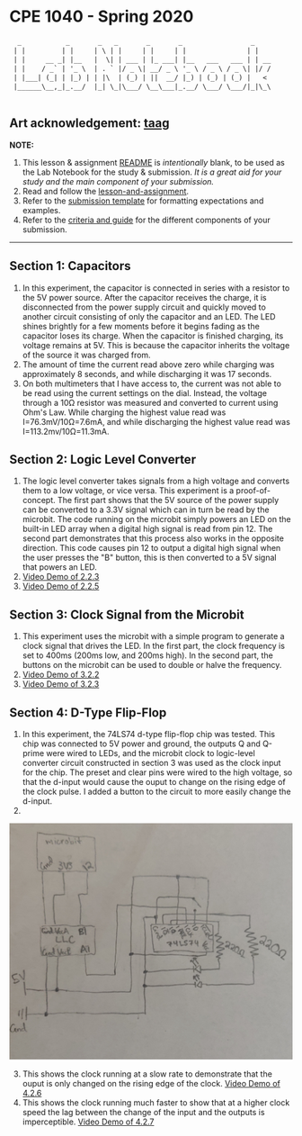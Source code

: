# CPE 1040 - Spring 2020
```
  _           _       _   _       _       _                 _    
 | |         | |     | \ | |     | |     | |               | |   
 | |     __ _| |__   |  \| | ___ | |_ ___| |__   ___   ___ | | __
 | |    / _` | '_ \  | . ` |/ _ \| __/ _ \ '_ \ / _ \ / _ \| |/ /
 | |___| (_| | |_) | | |\  | (_) | ||  __/ |_) | (_) | (_) |   < 
 |______\__,_|_.__/  |_| \_|\___/ \__\___|_.__/ \___/ \___/|_|\_\
                                                                                                                      
```
Art acknowledgement: [taag](http://patorjk.com/software/taag/)
---

**NOTE:** 
1. This lesson & assignment [README](README.md) is _intentionally_ blank, to be used as the Lab Notebook for the study & submission. _It is a great aid for your study and the main component of your submission._
2. Read and follow the [lesson-and-assignment](lesson-and-assignment.md).
2. Refer to the [submission template](submission-template.md) for formatting expectations and examples. 
4. Refer to the [criteria and guide](criteria-and-guide.md) for the different components of your submission.
---

## Section 1: Capacitors
1. In this experiment, the capacitor is connected in series with a resistor to the 5V power source. After the capacitor receives the charge, it is disconnected from the power supply circuit and quickly moved to another circuit consisting of only the capacitor and an LED. The LED shines brightly for a few moments before it begins fading as the capacitor loses its charge.
When the capacitor is finished charging, its voltage remains at 5V. This is because the capacitor inherits the voltage of the source it was charged from.
 2. The amount of time the current read above zero while charging was approximately 8 seconds, and while discharging it was 17 seconds.
 3. On both multimeters that I have access to, the current was not able to be read using the current settings on the dial. Instead, the voltage through a 10Ω resistor was measured and converted to current using Ohm's Law. While charging the highest value read was I=76.3mV/10Ω=7.6mA, and while discharging the highest value read was I=113.2mv/10Ω=11.3mA.

## Section 2: Logic Level Converter
1. The logic level converter takes signals from a high voltage and converts them to a low voltage, or vice versa. This experiment is a proof-of-concept.
The first part shows that the 5V source of the power supply can be converted to a 3.3V signal which can in turn be read by the microbit. The code running on the microbit simply powers an LED on the built-in LED array when a digital high signal is read from pin 12.
The second part demonstrates that this process also works in the opposite direction. This code causes pin 12 to output a digital high signal when the user presses the "B" button, this is then converted to a 5V signal that powers an LED.
2. [Video Demo of 2.2.3](https://i.imgur.com/5mTvyty.mp4)
3. [Video Demo of 2.2.5](https://i.imgur.com/Oi8cfG8.mp4)

## Section 3: Clock Signal from the Microbit
1. This experiment uses the microbit with a simple program to generate a clock signal that drives the LED. In the first part, the clock frequency is set to 400ms (200ms low, and 200ms high). In the second part, the buttons on the microbit can be used to double or halve the frequency.
2. [Video Demo of 3.2.2](https://i.imgur.com/tTOPdqc.mp4)
3. [Video Demo of 3.2.3](https://i.imgur.com/ucOMod8.mp4)

## Section 4: D-Type Flip-Flop
1. In this experiment, the 74LS74 d-type flip-flop chip was tested. This chip was connected to 5V power and ground, the outputs Q and Q-prime were wired to LEDs, and the microbit clock to logic-level converter circuit constructed in section 3 was used as the clock input for the chip. The preset and clear pins were wired to the high voltage, so that the d-input would cause the ouput to change on the rising edge of the clock pulse. I added a button to the circuit to more easily change the d-input.
2. 
![alt text](images/IMG_20200404_201225__01.jpg "Section 4 Circuit Diagram")

3. This shows the clock running at a slow rate to demonstrate that the ouput is only changed on the rising edge of the clock. [Video Demo of 4.2.6](https://i.imgur.com/kqopfRn.mp4)
4. This shows the clock running much faster to show that at a higher clock speed the lag between the change of the input and the outputs is imperceptible. [Video Demo of 4.2.7](https://i.imgur.com/YpNDISR.mp4)
